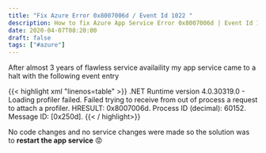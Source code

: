 ```yaml
---
title: "Fix Azure Error 0x8007006d / Event Id 1022 "
description: How to fix Azure App Service Error 0x8007006d | Event Id 1022 | Message Id 0x250d
date: 2020-04-07T08:20:00
draft: false
tags: ["#azure"]
---
```


After almost 3 years of flawless service availaility my app service came to a halt with the following event entry

{{< highlight xml "linenos=table" >}}
<EventData>
<Data>
.NET Runtime version 4.0.30319.0 - Loading profiler failed. Failed trying to receive from out of process a request to attach a profiler. HRESULT: 0x8007006d. Process ID (decimal): 60152. Message ID: [0x250d].
</Data>
</EventData>
{{< / highlight>}}

No code changes and no service changes were made so the solution was to **restart the app service** :rage:
